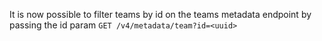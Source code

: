 It is now possible to filter teams by id on the teams metadata endpoint by passing the id param `GET /v4/metadata/team?id=<uuid>`
